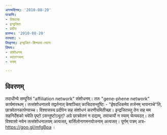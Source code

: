 ```yaml
---
अन्त्यदिनम्: '2010-08-20'
पात्राणि:
- विश्वासः
- इन्द्रजितः
- प्रदीपः
प्रारम्भः: '2010-08-20'
रस्यता: ५
लिङ्गम्: इन्द्रजित-शिष्यत्व-त्यागः
विषयः:
- संशोधनम्
- स्वातन्त्र्यम्
- भयम्

---
```


## विवरणम्
तदाधीन्ये सम्पूरितं "affiliation network" संशोधनम्। ततः "gene-phene network" कार्यमारब्धम्। तत्संशोधनालये तद्वर्तनात् केषाञ्चित् काचिदसन्तुष्टिः - "ईषदधिकमेव तर्जनम् भायनञ्चे"ति, छात्रवेतनकार्पण्याच्च। विश्वासस्य प्रदीपेन सह संशोधनं करणीयमितीच्छा। इन्द्रजितस्तु तेन सह मम सहनिर्देशको भवेति पृष्टो ऽसन्तुष्टोऽभूत्? अग्रे छात्रवेतनं न दद्याम्, तवाचार्यो न स्याम् चेत्यवदत्। ततो विश्वासो नयेन तत्संशोधनालयम् अत्यजत्, बार्सिलोनागमनयोजनाम् अत्यजत्। पूर्णम् पत्रम् अत्र- https://goo.gl/mfgBpa ।


